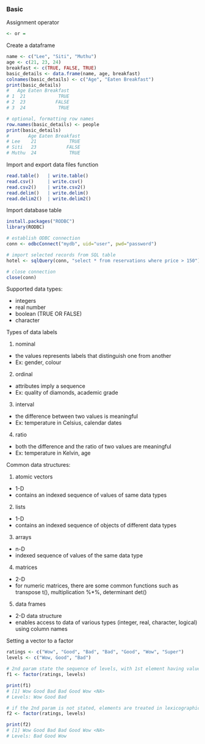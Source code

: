### Basic
Assignment operator
```r
<- or =
```

Create a dataframe
```r
name <- c("Lee", "Siti", "Muthu")
age <- c(21, 23, 24)
breakfast <- c(TRUE, FALSE, TRUE)
basic_details <- data.frame(name, age, breakfast)
colnames(basic_details) <- c("Age", "Eaten Breakfast")
print(basic_details)
#   Age Eaten Breakfast
# 1  21            TRUE  
# 2  23           FALSE
# 3  24            TRUE

# optional, formatting row names
row.names(basic_details) <- people
print(basic_details)
#       Age Eaten Breakfast
# Lee    21            TRUE  
# Siti   23           FALSE
# Muthu  24            TRUE
```

Import and export data files function
```r
read.table()   | write.table()
read.csv()     | write.csv()
read.csv2()    | write.csv2()
read.delim()   | write.delim()
read.delim2()  | write.delim2()
```

Import database table
```r
install.packages("RODBC")
library(RODBC)

# establish ODBC connection
conn <- odbcConnect("mydb", uid="user", pwd="password")

# import selected records from SQL table
hotel <- sqlQuery(conn, "select * from reservations where price > 150")

# close connection
close(conn)
```

Supported data types:
- integers
- real number
- boolean (TRUE OR FALSE)
- character

Types of data labels
1. nominal
- the values represents labels that distinguish one from another
- Ex: gender, colour

2. ordinal
- attributes imply a sequence
- Ex: quality of diamonds, academic grade

3. interval
- the difference between two values is meaningful
- Ex: temperature in Celsius, calendar dates

4. ratio
- both the difference and the ratio of two values are meaningful
- Ex: temperature in Kelvin, age

Common data structures:
1. atomic vectors
- 1-D
- contains an indexed sequence of values of same data types

2. lists
- 1-D
- contains an indexed sequence of objects of different data types

3. arrays
- n-D
- indexed sequence of values of the same data type

4. matrices
- 2-D
- for numeric matrices, there are some common functions such as transpose t(), multiplication %\*%, determinant det()

5. data frames
- 2-D data structure
- enables access to data of various types (integer, real, character, logical) using column names

Setting a vector to a factor
```r
ratings <- c("Wow", "Good", "Bad", "Bad", "Good", "Wow", "Super")
levels <- c("Wow, Good", "Bad")

# 2nd param state the sequence of levels, with 1st element having value 1, etc
f1 <- factor(ratings, levels)

print(f1) 
# [1] Wow Good Bad Bad Good Wow <NA>
# Levels: Wow Good Bad

# if the 2nd param is not stated, elements are treated in lexicographically
f2 <- factor(ratings, levels)

print(f2)
# [1] Wow Good Bad Bad Good Wow <NA>
# Levels: Bad Good Wow
```

